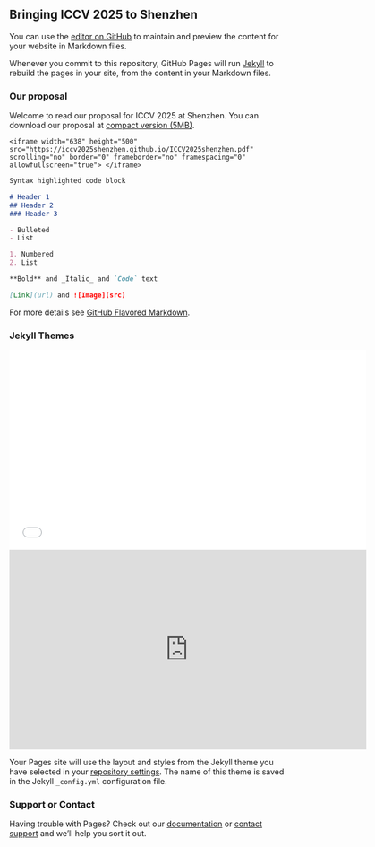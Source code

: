 ## Bringing ICCV 2025 to Shenzhen

You can use the [editor on GitHub](https://github.com/iccv2025shenzhen/iccv2025shenzhen.github.io/edit/master/index.md) to maintain and preview the content for your website in Markdown files.

Whenever you commit to this repository, GitHub Pages will run [Jekyll](https://jekyllrb.com/) to rebuild the pages in your site, from the content in your Markdown files.

### Our proposal

Welcome to read our proposal for ICCV 2025 at Shenzhen. You can download our proposal at [compact version (5MB)](http://iccv2025shenzhen.github.io/iccv2025shenzhen.pdf).

<div class="pdf-container"
  data-file="https://raw.githubusercontent.com/iccv2025shenzhen/iccv2025shenzhen.github.io/55001e38ecfd5addf880b982ce5c023e8bba7964/_includes/ICCV2025shenzhen.pdf"
  data-worker="/assets/pdf/worker-de03a6262fe73d7da5661d85cbb46962.js"
  data-bcmap-dir="https://render.githubusercontent.com/pdf/"
>
</div>

`<iframe width="638" height="500" src="https://iccv2025shenzhen.github.io/ICCV2025shenzhen.pdf" scrolling="no" border="0" frameborder="no" framespacing="0" allowfullscreen="true"> </iframe>
`

```markdown
Syntax highlighted code block

# Header 1
## Header 2
### Header 3

- Bulleted
- List

1. Numbered
2. List

**Bold** and _Italic_ and `Code` text

[Link](url) and ![Image](src)
```

For more details see [GitHub Flavored Markdown](https://guides.github.com/features/mastering-markdown/).

### Jekyll Themes




<iframe width="638" height="356" src="//player.bilibili.com/player.html?aid=19348684&bvid=BV1sW411n7EJ&cid=31553075&page=1" scrolling="no" border="0" frameborder="no" framespacing="0" allowfullscreen="true"> </iframe>


<iframe width="638" height="356" src="https://www.youtube.com/embed/kahd3KmNsOE" frameborder="0" allow="accelerometer; autoplay; encrypted-media; gyroscope; picture-in-picture" allowfullscreen></iframe>

Your Pages site will use the layout and styles from the Jekyll theme you have selected in your [repository settings](https://github.com/iccv2025shenzhen/iccv2025shenzhen.github.io/settings). The name of this theme is saved in the Jekyll `_config.yml` configuration file.

### Support or Contact

Having trouble with Pages? Check out our [documentation](https://help.github.com/categories/github-pages-basics/) or [contact support](https://github.com/contact) and we’ll help you sort it out.
